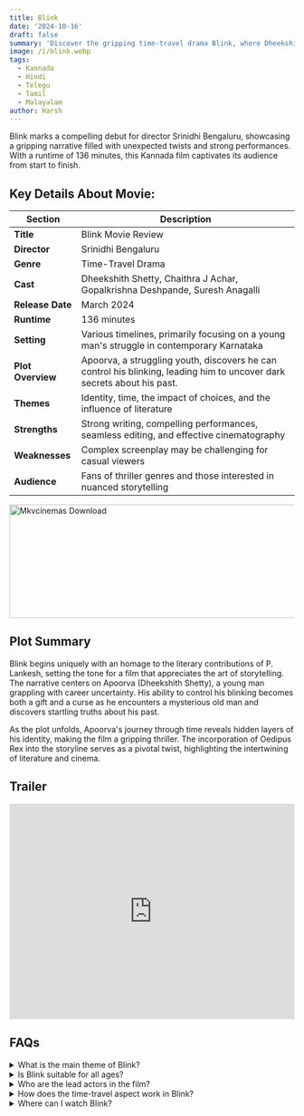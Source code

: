```yaml
---
title: Blink
date: '2024-10-16'
draft: false
summary: 'Discover the gripping time-travel drama Blink, where Dheekshith Shetty navigates past mysteries in a captivating narrative'
image: /i/blink.webp
tags:
  - Kannada
  - Hindi
  - Telegu
  - Tamil
  - Malayalam
author: Harsh
---
```


Blink marks a compelling debut for director Srinidhi Bengaluru, showcasing a gripping narrative filled with unexpected twists and strong performances. With a runtime of 136 minutes, this Kannada film captivates its audience from start to finish.

## Key Details About Movie:

| **Section**       | **Description**                                                                                                         |
| ----------------- | ----------------------------------------------------------------------------------------------------------------------- |
| **Title**         | Blink Movie Review                                                                                                      |
| **Director**      | Srinidhi Bengaluru                                                                                                      |
| **Genre**         | Time-Travel Drama                                                                                                       |
| **Cast**          | Dheekshith Shetty, Chaithra J Achar, Gopalkrishna Deshpande, Suresh Anagalli                                            |
| **Release Date**  | March 2024                                                                                                              |
| **Runtime**       | 136 minutes                                                                                                             |
| **Setting**       | Various timelines, primarily focusing on a young man's struggle in contemporary Karnataka                               |
| **Plot Overview** | Apoorva, a struggling youth, discovers he can control his blinking, leading him to uncover dark secrets about his past. |
| **Themes**        | Identity, time, the impact of choices, and the influence of literature                                                  |
| **Strengths**     | Strong writing, compelling performances, seamless editing, and effective cinematography                                 |
| **Weaknesses**    | Complex screenplay may be challenging for casual viewers                                                                |
| **Audience**      | Fans of thriller genres and those interested in nuanced storytelling                                                    |

<a href="https://www.profitablecpmrate.com/zht8552qct?key=dd3a0d3c76c4f58956dd24d2605f1413">
  <img src="/mkvcinemas-btn.webp" alt="Mkvcinemas Download" width="600" height="200" loading="lazy">
</a>

## Plot Summary

Blink begins uniquely with an homage to the literary contributions of P. Lankesh, setting the tone for a film that appreciates the art of storytelling. The narrative centers on Apoorva (Dheekshith Shetty), a young man grappling with career uncertainty. His ability to control his blinking becomes both a gift and a curse as he encounters a mysterious old man and discovers startling truths about his past.

As the plot unfolds, Apoorva's journey through time reveals hidden layers of his identity, making the film a gripping thriller. The incorporation of Oedipus Rex into the storyline serves as a pivotal twist, highlighting the intertwining of literature and cinema.

## Trailer

<iframe width="100%" height="380" src="https://www.youtube.com/embed/QmmfQLWZ6xA?si=pXNSxoVuQ94yY217" title={title} frameborder="0" allow="accelerometer; autoplay; clipboard-write; encrypted-media; gyroscope; picture-in-picture; web-share" referrerpolicy="strict-origin-when-cross-origin" allowfullscreen loading="lazy"></iframe>

## FAQs

<details>
  <summary>What is the main theme of Blink?</summary>
  <p>The film explores identity, the impact of choices, and the influence of literature on our lives.</p>
</details>

<details>
  <summary>Is Blink suitable for all ages?</summary>
  <p>Due to its complex narrative, it may be more suitable for older teens and adults.</p>
</details>

<details>
  <summary>Who are the lead actors in the film?</summary>
  <p>The film features Dheekshith Shetty, Chaithra J Achar, and Gopalkrishna Deshpande in key roles.</p>
</details>

<details>
  <summary>How does the time-travel aspect work in Blink?</summary>
  <p>Apoorva's ability to control his blinking allows him to navigate different timelines, uncovering secrets about his past.</p>
</details>

<details>
  <summary>Where can I watch Blink?</summary>
  <p>The film is currently in theaters; check local listings for showtimes.</p>
</details>
